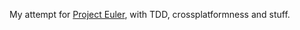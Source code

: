 My attempt for [Project Euler](https://projecteuler.net/index.php?section=problems), with TDD, crossplatformness and stuff.
